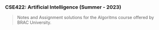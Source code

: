 ### CSE422: Artificial Intelligence (Summer - 2023)

> Notes and Assignment solutions for the Algoritms course offered by BRAC University.
